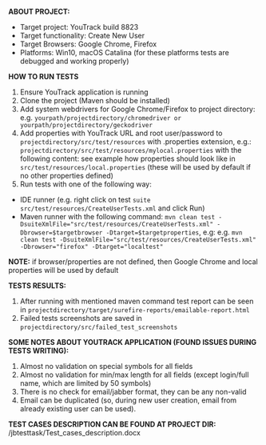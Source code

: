 **ABOUT PROJECT:**
* Target project: YouTrack build 8823
* Target functionality: Create New User
* Target Browsers: Google Chrome, Firefox
* Platforms: Win10, macOS Catalina (for these platforms tests are debugged and working properly)


**HOW TO RUN TESTS**
1. Ensure YouTrack application is running
2. Clone the project (Maven should be installed)
3. Add system webdrivers for Google Chrome/Firefox to project directory:
e.g.
`yourpath/projectdirectory/chromedriver or
yourpath/projectdirectory/geckodriver`
4. Add properties with YouTrack URL and root user/password to 
`projectdirectory/src/test/resources` with .properties extension, e.g.:
`projectdirectory/src/test/resources/mylocal.properties` with the following content:
see example how properties should look like in `src/test/resources/local.properties` (these will be used by default if no other properties defined)
5. Run tests with one of the following way: 
* IDE runner (e.g. right click on test `suite src/test/resources/CreateUserTests.xml` and click Run)
* Maven runner with the following command:
`mvn clean test -DsuiteXmlFile="src/test/resources/CreateUserTests.xml" -Dbrowser=$targetbrowser -Dtarget=$targetproperties`, e.g:
e.g. 
`mvn clean test -DsuiteXmlFile="src/test/resources/CreateUserTests.xml" -Dbrowser="firefox" -Dtarget="localtest"
`

**NOTE:** 
if browser/properties are not defined, then Google Chrome and local properties will be used by default

**TESTS RESULTS:**
1. After running with mentioned maven command test report can be seen in 
`projectdirectory/target/surefire-reports/emailable-report.html`
2. Failed tests screenshots are saved in 
`projectdirectory/src/failed_test_screenshots`

**SOME NOTES ABOUT YOUTRACK APPLICATION (FOUND ISSUES DURING TESTS WRITING):**
1. Almost no validation on special symbols for all fields
2. Almost no validation for min/max length for all fields (except login/full name, which are limited by 50 symbols)
3. There is no check for email/jabber  format, they can be any non-valid
3. Email can be duplicated (so, during new user creation, email from already existing user can be used).

**TEST CASES DESCRIPTION CAN BE FOUND AT PROJECT DIR:**
/jbtesttask/Test_cases_description.docx
 